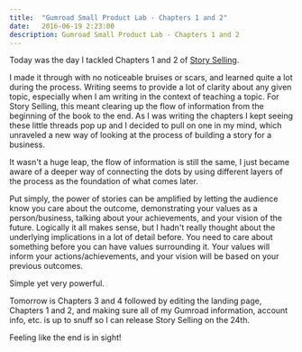 ```yaml
---
title:  "Gumroad Small Product Lab - Chapters 1 and 2"
date:   2016-06-19 2:23:00
description: Gumroad Small Product Lab - Chapters 1 and 2
---
```


Today was the day I tackled Chapters 1 and 2 of <a href="http://alexmarcy.com/storyselling.html">Story Selling</a>.

I made it through with no noticeable bruises or scars, and learned quite a lot during the process. Writing seems to provide a lot of clarity about any given topic, especially when I am writing in the context of teaching a topic. For Story Selling, this meant clearing up the flow of information from the beginning of the book to the end. As I was writing the chapters I kept seeing these little threads pop up and I decided to pull on one in my mind, which unraveled a new way of looking at the process of building a story for a business.

It wasn't a huge leap, the flow of information is still the same, I just became aware of a deeper way of connecting the dots by using different layers of the process as the foundation of what comes later.

Put simply, the power of stories can be amplified by letting the audience know you care about the outcome, demonstrating your values as a person/business, talking about your achievements, and your vision of the future. Logically it all makes sense, but I hadn't really thought about the underlying implications in a lot of detail before. You need to care about something before you can have values surrounding it. Your values will inform your actions/achievements, and your vision will be based on your previous outcomes.

Simple yet very powerful.

Tomorrow is Chapters 3 and 4 followed by editing the landing page, Chapters 1 and 2, and making sure all of my Gumroad information, account info, etc. is up to snuff so I can release Story Selling on the 24th.

Feeling like the end is in sight!